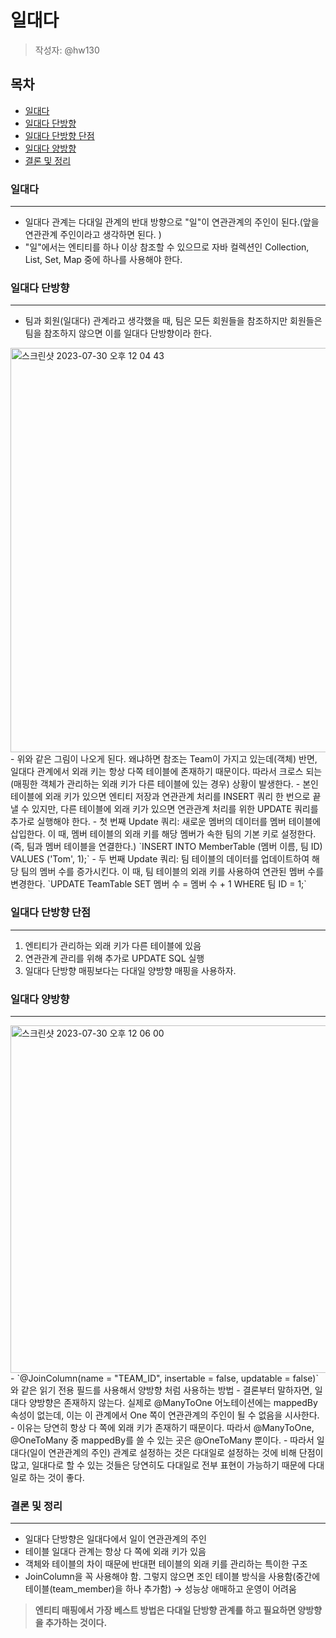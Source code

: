 # 일대다
> 작성자: @hw130

## 목차  
- [일대다](#일대다)  
- [일대다 단방향](#일대다-단방향)  
- [일대다 단방향 단점](#일대다-단방향-단점)  
- [일대다 양방향](#일대다-양방향)  
- [결론 및 정리](#결론-및-정리)  
### 일대다  
---  
- 일대다 관계는 다대일 관계의 반대 방향으로 "일"이 연관관계의 주인이 된다.(앞을 연관관계 주인이라고 생각하면 된다. )  
- "일"에서는 엔티티를 하나 이상 참조할 수 있으므로 자바 컬렉션인 Collection, List, Set, Map 중에 하나를 사용해야 한다.  

### 일대다 단방향  
---  
- 팀과 회원(일대다) 관계라고 생각했을 때, 팀은 모든 회원들을 참조하지만 회원들은 팀을 참조하지 않으면 이를 일대다 단방향이라 한다.  
<img width="647" alt="스크린샷 2023-07-30 오후 12 04 43" src="https://github.com/luke0408/study_for_jpa_basic/assets/87763333/85ededdb-d231-4c6b-8c60-a6757094e626">  
- 위와 같은 그림이 나오게 된다. 왜냐하면 참조는 Team이 가지고 있는데(객체) 반면, 일대다 관계에서 외래 키는 항상 다쪽 테이블에 존재하기 때문이다. 따라서 크로스 되는(매핑한 객체가 관리하는 외래 키가 다른 테이블에 있는 경우) 상황이 발생한다.  
- 본인 테이블에 외래 키가 있으면 엔티티 저장과 연관관계 처리를 INSERT 쿼리 한 번으로 끝낼 수 있지만, 다른 테이블에 외래 키가 있으면 연관관계 처리를 위한 UPDATE 쿼리를 추가로 실행해야 한다.  
    - 첫 번째 Update 쿼리: 새로운 멤버의 데이터를 멤버 테이블에 삽입한다. 이 때, 멤버 테이블의 외래 키를 해당 멤버가 속한 팀의 기본 키로 설정한다. (즉, 팀과 멤버 테이블을         연결한다.) `INSERT INTO MemberTable (멤버 이름, 팀 ID) VALUES ('Tom', 1);`  
    - 두 번째 Update 쿼리: 팀 테이블의 데이터를 업데이트하여 해당 팀의 멤버 수를 증가시킨다. 이 때, 팀 테이블의 외래 키를 사용하여 연관된 멤버 수를 변경한다. `UPDATE            TeamTable SET 멤버 수 = 멤버 수 + 1 WHERE 팀 ID = 1;`  


### 일대다 단방향 단점  
---  
1. 엔티티가 관리하는 외래 키가 다른 테이블에 있음  
2. 연관관계 관리를 위해 추가로 UPDATE SQL 실행  
3. 일대다 단방향 매핑보다는 다대일 양방향 매핑을 사용하자.  


### 일대다 양방향  
---  
<img width="556" alt="스크린샷 2023-07-30 오후 12 06 00" src="https://github.com/luke0408/study_for_jpa_basic/assets/87763333/d125be14-5790-44ed-b86b-02aebf7e21d8">  
- `@JoinColumn(name = "TEAM_ID", insertable = false, updatable = false)` 와 같은 읽기 전용 필드를 사용해서 양방향 처럼 사용하는 방법  
- 결론부터 말하자면, 일대다 양방향은 존재하지 않는다. 실제로 @ManyToOne 어노테이션에는 mappedBy 속성이 없는데, 이는 이 관계에서 One 쪽이 연관관계의 주인이 될 수 없음을 시사한다.  
- 이유는 당연히 항상 다 쪽에 외래 키가 존재하기 때문이다. 따라서 @ManyToOne, @OneToMany 중 mappedBy를 쓸 수 있는 곳은 @OneToMany 뿐이다.  
- 따라서 일대다(일이 연관관계의 주인) 관계로 설정하는 것은 다대일로 설정하는 것에 비해 단점이 많고, 일대다로 할 수 있는 것들은 당연히도 다대일로 전부 표현이 가능하기 때문에 다대일로 하는 것이 좋다.  

### 결론 및 정리   
---  
- 일대다 단방향은 일대다에서 일이 연관관계의 주인  
- 테이블 일대다 관계는 항상 다 쪽에 외래 키가 있음  
- 객체와 테이블의 차이 때문에 반대편 테이블의 외래 키를 관리하는 특이한 구조  
- JoinColumn을 꼭 사용해야 함. 그렇지 않으면 조인 테이블 방식을 사용함(중간에 테이블(team_member)을 하나 추가함) → 성능상 애매하고 운영이 어려움  
>**엔티티 매핑에서 가장 베스트 방법은 다대일 단방향 관계를 하고 필요하면 양방향을 추가하는 것이다.**  
